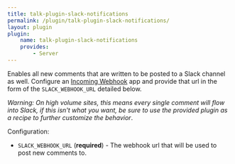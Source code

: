 ```yaml
---
title: talk-plugin-slack-notifications
permalink: /plugin/talk-plugin-slack-notifications/
layout: plugin
plugin:
    name: talk-plugin-slack-notifications
    provides:
        - Server
---
```


Enables all new comments that are written to be posted to a Slack channel as
well. Configure an
[Incoming Webhook](https://api.slack.com/incoming-webhooks)
app and provide that url in the form of the `SLACK_WEBHOOK_URL`
detailed below.

*Warning: On high volume sites, this means every single comment will flow into
Slack, if this isn't what you want, be sure to use the provided plugin as a
recipe to further customize the behavior*.

Configuration:

- `SLACK_WEBHOOK_URL` (**required**) - The webhook url that will be
  used to post new comments to.